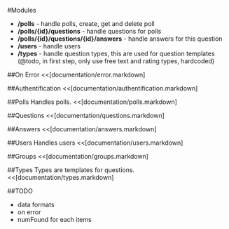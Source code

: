 #Modules
 * __/polls__ - handle polls, create, get and delete poll
 * __/polls/{id}/questions__ - handle questions for polls
 * __/polls/{id}/questions/{id}/answers__ - handle answers for this question
 * __/users__ -  handle users
 * __/types__ - handle question types, this are used for question templates (@todo, in first step, only use free text and rating types, hardcoded)

##On Error
<<[documentation/error.markdown]

##Authentification
<<[documentation/authentification.markdown]

##Polls
Handles polls.
<<[documentation/polls.markdown]

##Questions
<<[documentation/questions.markdown]

##Answers
<<[documentation/answers.markdown]

##Users
Handles users
<<[documentation/users.markdown]

##Groups
<<[documentation/groups.markdown]

##Types
Types are templates for questions.
<<[documentation/types.markdown]



##TODO
* data formats
* on error
* numFound for each items